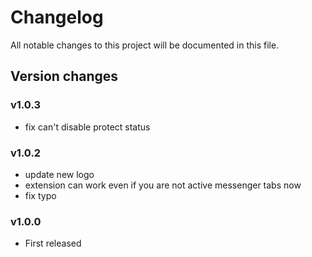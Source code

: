 # Changelog

All notable changes to this project will be documented in this file.

## Version changes

### v1.0.3

- fix can't disable protect status

### v1.0.2

- update new logo
- extension can work even if you are not active messenger tabs now
- fix typo

### v1.0.0

- First released
